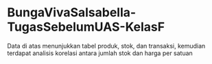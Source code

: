 # BungaVivaSalsabella-TugasSebelumUAS-KelasF

Data di atas menunjukkan tabel produk, stok, dan transaksi, kemudian terdapat analisis korelasi antara jumlah stok dan harga per satuan 
